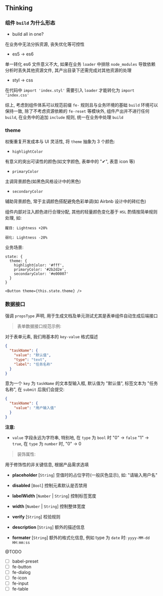 ## Thinking

### 组件 `build` 为什么形态

- build all in one?

在业务中无法分拆资源, 丧失优化等可控性

- es5 -> es6

单一转化 es6 文件意义不大, 如果在业务 `loader` 中排除 `node_modules` 导致依赖分析时丢失其他资源文件, 其产出目录下还需完成对其他资源的处理

- styl -> css

在代码中 `import 'index.styl'` 需要引入 `loader` 才能转化为 `import 'index.css'`

综上, 考虑到组件体系可以规范前缀 `fe-` 规则且与业务环境的基础 `build` 环境可以保持一致, 除了不考虑资源依赖的 `fe-reset` 等模块外, 组件产出并不进行任何 `build`, 在业务中的追加 `include` 规则, 统一在业务中处理 `build`

### theme

权衡重复开发成本与 UI 灵活性, 将 `theme` 抽象为 3 个颜色:

- `highlightColor`

有意义的突出可读性的颜色(如文字颜色, 表单中的 "✔", 表意 icon 等)

- `primaryColor`

主调背景颜色(如黑色风格设计中的黑色)

- `secondaryColor`

辅助背景颜色, 常于主调颜色搭配避免色彩单调(如 Airbnb 设计中的砖红色)

组件内部对注入颜色进行合理分配, 其他的轻量颜色变化基于 `HSL` 酌情按简单规则处理, 如:

```
醒目: Lightness +20%

弱化: Lightness -20%
```

业务场景:

```
state: {
  theme: {
    highlightColor: '#fff',
    primaryColor: '#2b2d2e',
    secondaryColor: '#e00007'
  }
}

<Button theme={this.state.theme} />
```

### 数据接口

强调 `propsType` 声明, 用于生成文档及单元测试尤其是表单组件自动生成后端接口

> 表单数据接口规范示例:

对于表单元素, 我们用基本的 `key-value` 格式描述

```json
{
  "taskName": {
    "value": "默认值",
    "type": "text",
    "label": "任务名称"
  }
}
```

意为一个 `key` 为 `taskName` 的文本型输入框, 默认值为 "默认值", 标签文本为 "任务名称", 在    `submit` 后我们会提交: 

```json
{
  "taskName": {
    "value": "用户输入值"
  }
}
```

**注意:**

- `value` 字段永远为字符串, 特别地, 在 `type` 为 `bool` 时 "0" -> `false` "1" -> `true`, 在 `type` 为 `number` 时, "0" -> 0

> 装饰属性:

用于修饰性的非关键信息, 根据产品需求选填

- **placeholder** [`String`] 空值时的占位字符(一般灰色显示), 如: "请输入用户名"

- **disabled** [`Bool`] 控制元素默认是否禁用

- **labelWidth** [`Number` | `String`] 控制标签宽度

- **width** [`Number` | `String`] 控制整体宽度

- **verify** [`String`] 校验规则

- **description** [`String`] 额外的描述信息

- **formater** [`String`] 额外的格式化信息, 例如 type 为 `date` 时: `yyyy-MM-dd HH:mm:ss`


@TODO

- [ ] babel-preset
- [ ] fe-button
- [ ] fe-dialog
- [ ] fe-icon
- [ ] fe-input
- [ ] fe-table
